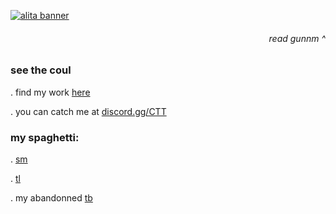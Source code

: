 
[![alita banner](https://i.imgur.com/dvLsEJI.png)](https://manganatos.com/battle-angel-alita-last-order-chapter-1#1) 
<h6 align="right">
read gunnm ^
</h6>

### see the coul

\. find my work [here](https://github.com/couleur-tweak-tips/)

\. you can catch me at [discord.gg/CTT](https://discord.com/invite/aPVMJy78Pa)

### my spaghetti:

\. [sm](https://github.com/couleur-tweak-tips/smoothie)

\. [tl](https://github.com/couleur-tweak-tips/tweaklist)

\. my abandonned [tb](https://github.com/couleurm/couleurstoolbox)

